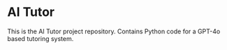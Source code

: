 # AI Tutor

This is the AI Tutor project repository. Contains Python code for a GPT-4o based tutoring system.